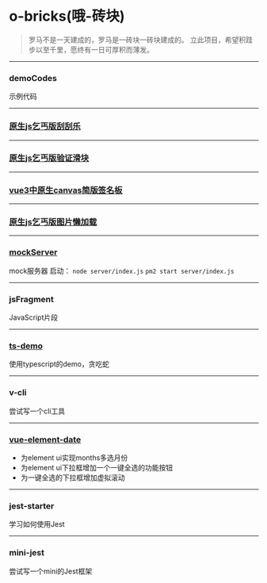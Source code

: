 # o-bricks(哦-砖块)


> 罗马不是一天建成的，罗马是一砖块一砖块建成的。
> 立此项目，希望积跬步以至千里，愿终有一日可厚积而薄发。

---

### demoCodes
示例代码

---

### [原生js乞丐版刮刮乐](https://github.com/zack-xy/o-bricks/blob/main/scratch-card/README.md)

---


### [原生js乞丐版验证滑块](https://github.com/zack-xy/o-bricks/blob/main/slider-validate/README.md)


---

### [vue3中原生canvas简版签名板](https://github.com/zack-xy/o-bricks/blob/aaaa6f7e5fde2068ff0f9f3361c5e594989b681e/signature-vue/README.md)

---


### [原生js乞丐版图片懒加载](https://github.com/zack-xy/o-bricks/blob/main/imgLazyLoad/readme.md)

---

### [mockServer](https://github.com/zack-xy/o-bricks/blob/3cab2c529347573052fde3ca0e2c1240f91e4551/mockServer/readme.md)
mock服务器
启动：
`node server/index.js`
`pm2 start server/index.js`

---

### jsFragment
JavaScript片段


---

### [ts-demo](https://github.com/zack-xy/o-bricks/blob/main/ts-demo/README.md)
使用typescript的demo，贪吃蛇

---
### v-cli
尝试写一个cli工具

---

### [vue-element-date](https://github.com/zack-xy/o-bricks/blob/c5039060f2e9b9fe099173aca143515ebaf82814/vue-element-date/README.md)

+ 为element ui实现months多选月份
+ 为element ui下拉框增加一个一键全选的功能按钮
+ 为一键全选的下拉框增加虚拟滚动


---

### jest-starter
学习如何使用Jest

---

### mini-jest
尝试写一个mini的Jest框架

